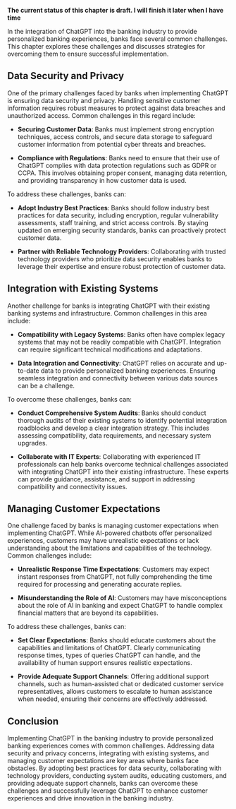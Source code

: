 **The current status of this chapter is draft. I will finish it later when I have time**

In the integration of ChatGPT into the banking industry to provide personalized banking experiences, banks face several common challenges. This chapter explores these challenges and discusses strategies for overcoming them to ensure successful implementation.

**Data Security and Privacy**
-----------------------------

One of the primary challenges faced by banks when implementing ChatGPT is ensuring data security and privacy. Handling sensitive customer information requires robust measures to protect against data breaches and unauthorized access. Common challenges in this regard include:

* **Securing Customer Data**: Banks must implement strong encryption techniques, access controls, and secure data storage to safeguard customer information from potential cyber threats and breaches.

* **Compliance with Regulations**: Banks need to ensure that their use of ChatGPT complies with data protection regulations such as GDPR or CCPA. This involves obtaining proper consent, managing data retention, and providing transparency in how customer data is used.

To address these challenges, banks can:

* **Adopt Industry Best Practices**: Banks should follow industry best practices for data security, including encryption, regular vulnerability assessments, staff training, and strict access controls. By staying updated on emerging security standards, banks can proactively protect customer data.

* **Partner with Reliable Technology Providers**: Collaborating with trusted technology providers who prioritize data security enables banks to leverage their expertise and ensure robust protection of customer data.

**Integration with Existing Systems**
-------------------------------------

Another challenge for banks is integrating ChatGPT with their existing banking systems and infrastructure. Common challenges in this area include:

* **Compatibility with Legacy Systems**: Banks often have complex legacy systems that may not be readily compatible with ChatGPT. Integration can require significant technical modifications and adaptations.

* **Data Integration and Connectivity**: ChatGPT relies on accurate and up-to-date data to provide personalized banking experiences. Ensuring seamless integration and connectivity between various data sources can be a challenge.

To overcome these challenges, banks can:

* **Conduct Comprehensive System Audits**: Banks should conduct thorough audits of their existing systems to identify potential integration roadblocks and develop a clear integration strategy. This includes assessing compatibility, data requirements, and necessary system upgrades.

* **Collaborate with IT Experts**: Collaborating with experienced IT professionals can help banks overcome technical challenges associated with integrating ChatGPT into their existing infrastructure. These experts can provide guidance, assistance, and support in addressing compatibility and connectivity issues.

**Managing Customer Expectations**
----------------------------------

One challenge faced by banks is managing customer expectations when implementing ChatGPT. While AI-powered chatbots offer personalized experiences, customers may have unrealistic expectations or lack understanding about the limitations and capabilities of the technology. Common challenges include:

* **Unrealistic Response Time Expectations**: Customers may expect instant responses from ChatGPT, not fully comprehending the time required for processing and generating accurate replies.

* **Misunderstanding the Role of AI**: Customers may have misconceptions about the role of AI in banking and expect ChatGPT to handle complex financial matters that are beyond its capabilities.

To address these challenges, banks can:

* **Set Clear Expectations**: Banks should educate customers about the capabilities and limitations of ChatGPT. Clearly communicating response times, types of queries ChatGPT can handle, and the availability of human support ensures realistic expectations.

* **Provide Adequate Support Channels**: Offering additional support channels, such as human-assisted chat or dedicated customer service representatives, allows customers to escalate to human assistance when needed, ensuring their concerns are effectively addressed.

**Conclusion**
--------------

Implementing ChatGPT in the banking industry to provide personalized banking experiences comes with common challenges. Addressing data security and privacy concerns, integrating with existing systems, and managing customer expectations are key areas where banks face obstacles. By adopting best practices for data security, collaborating with technology providers, conducting system audits, educating customers, and providing adequate support channels, banks can overcome these challenges and successfully leverage ChatGPT to enhance customer experiences and drive innovation in the banking industry.
